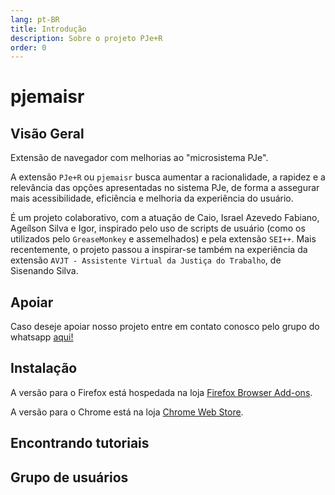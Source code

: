 ```yaml
---
lang: pt-BR
title: Introdução
description: Sobre o projeto PJe+R
order: 0
---
```

# pjemaisr

## Visão Geral

Extensão de navegador com melhorias ao "microsistema PJe".

A extensão `PJe+R` ou `pjemaisr` busca aumentar a racionalidade, a rapidez e a relevância das opções apresentadas no sistema PJe, de forma a assegurar mais acessibilidade, eficiência e melhoria da experiência do usuário.

É um projeto colaborativo, com a atuação de Caio, Israel Azevedo Fabiano, Ageílson Silva e Igor, inspirado pelo uso de scripts de usuário (como os utilizados pelo `GreaseMonkey` e assemelhados) e pela extensão `SEI++`. Mais recentemente, o projeto passou a inspirar-se também na experiência da extensão `AVJT - Assistente Virtual da Justiça do Trabalho`, de Sisenando Silva.

## Apoiar

Caso deseje apoiar nosso projeto entre em contato conosco pelo grupo do whatsapp [aqui!](https://chat.whatsapp.com/JEtf2OPcaQQ0KOUYDhCIB5)

## Instalação

A versão para o Firefox está hospedada na loja [Firefox Browser Add-ons](https://addons.mozilla.org/pt-BR/firefox/addon/pje-mais-r/).

A versão para o Chrome está na loja [Chrome Web Store](https://chrome.google.com/webstore/detail/pje-%2Br/kafnfkonkgfgkppomkfckmkgpkfkggcp?hl=pt-br).

## Encontrando tutoriais

## Grupo de usuários
